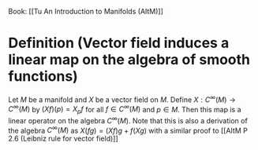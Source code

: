 Book: [[Tu An Introduction to Manifolds (AItM)]]
# Definition (Vector field induces a linear map on the algebra of smooth functions)
Let $M$ be a manifold and $X$ be a vector field on $M$.
Define $X:C^{\infty}(M)\to C^{\infty}(M)$ by $(Xf)(p)=X_{p}f$ for all $f\in C^{\infty}(M)$ and $p\in M$.
Then this map is a linear operator on the algebra $C^{\infty}(M)$.
Note that this is also a derivation of the algebra $C^{\infty}(M)$ as $X(fg)=(Xf)g+f(Xg)$ with a similar proof to [[AItM P 2.6 (Leibniz rule for vector field)]]